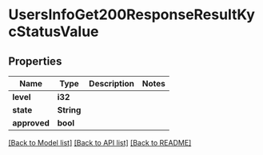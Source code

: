 # UsersInfoGet200ResponseResultKycStatusValue

## Properties

Name | Type | Description | Notes
------------ | ------------- | ------------- | -------------
**level** | **i32** |  | 
**state** | **String** |  | 
**approved** | **bool** |  | 

[[Back to Model list]](../README.md#documentation-for-models) [[Back to API list]](../README.md#documentation-for-api-endpoints) [[Back to README]](../README.md)


